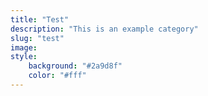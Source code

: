 ```yaml
---
title: "Test"
description: "This is an example category"
slug: "test"
image: 
style:
    background: "#2a9d8f"
    color: "#fff"
---
```

